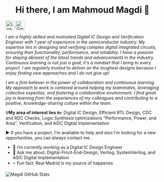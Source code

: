# <h1 align="center">Hi there, I am Mahmoud Magdi 👋


<a target="_blank" href="https://www.linkedin.com/in/mahmoud-magdi-a8671a183">
  <img align="center" alt="LinkdeIN" width="30px" src="https://cdn.jsdelivr.net/npm/simple-icons@v3/icons/linkedin.svg" />
</a>

<a target="blue_blank" href="mailto:eng.magdi99@gmail.com">
  <img align="center" alt="Gmail" width="30px" src="https://cdn.jsdelivr.net/npm/simple-icons@v3/icons/gmail.svg" />
</a>




*I am a highly skilled and motivated Digital IC Design and Verification Engineer with 1 year of experience in the semiconductor industry. My expertise lies in designing and verifying complex digital integrated circuits, ensuring their functionality, performance, and reliability. I have a passion for staying abreast of the latest trends and advancements in the industry. Continuous learning is not just a goal; it's a mindset that I bring to every project. I am regularly trusted to deliver on the toughest designs because I enjoy finding new approaches and I do not give up!*


*I am a firm believer in the power of collaboration and continuous learning. My approach to work is centered around helping my teammates, leveraging collective expertise, and fostering a collaborative environment. I find great joy in learning from the experiences of my colleagues and contributing to a positive, knowledge-sharing culture within the team.*



**💡My area of interest lies in:** Digital IC Design, Efficient RTL Design, CDC and RDC Checks, Logic Synthesis optimizations "Performance, Power, and Area", Verification, and ASIC Digtial Implementation 

▶️ If you have a project, I'm available to help and also I'm looking for a new opportunities, you can always contact me.


- 🔭 I’m currently working as a Digital IC Design Engineer
- 💬 Ask me about: Digital-Front-End-Design, Verilog, SystemVerilog, and ASIC Digital Implementation   
- ⚡ Fun fact: Real Madrid is my source of happenes


![Magdi GitHub Stats](https://github-readme-stats.vercel.app/api?username=MahmouodMagdi&show_icons=true)
